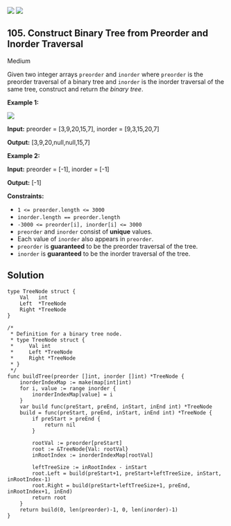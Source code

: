 [![](https://img.shields.io/github/stars/LeetCode-in-Go/LeetCode-in-Go?label=Stars&style=flat-square)](https://github.com/LeetCode-in-Go/LeetCode-in-Go)
[![](https://img.shields.io/github/forks/LeetCode-in-Go/LeetCode-in-Go?label=Fork%20me%20on%20GitHub%20&style=flat-square)](https://github.com/LeetCode-in-Go/LeetCode-in-Go/fork)

## 105\. Construct Binary Tree from Preorder and Inorder Traversal

Medium

Given two integer arrays `preorder` and `inorder` where `preorder` is the preorder traversal of a binary tree and `inorder` is the inorder traversal of the same tree, construct and return _the binary tree_.

**Example 1:**

![](https://assets.leetcode.com/uploads/2021/02/19/tree.jpg)

**Input:** preorder = [3,9,20,15,7], inorder = [9,3,15,20,7]

**Output:** [3,9,20,null,null,15,7]

**Example 2:**

**Input:** preorder = [-1], inorder = [-1]

**Output:** [-1]

**Constraints:**

*   `1 <= preorder.length <= 3000`
*   `inorder.length == preorder.length`
*   `-3000 <= preorder[i], inorder[i] <= 3000`
*   `preorder` and `inorder` consist of **unique** values.
*   Each value of `inorder` also appears in `preorder`.
*   `preorder` is **guaranteed** to be the preorder traversal of the tree.
*   `inorder` is **guaranteed** to be the inorder traversal of the tree.

## Solution

```golang
type TreeNode struct {
	Val   int
	Left  *TreeNode
	Right *TreeNode
}

/*
 * Definition for a binary tree node.
 * type TreeNode struct {
 *     Val int
 *     Left *TreeNode
 *     Right *TreeNode
 * }
 */
func buildTree(preorder []int, inorder []int) *TreeNode {
	inorderIndexMap := make(map[int]int)
	for i, value := range inorder {
		inorderIndexMap[value] = i
	}
	var build func(preStart, preEnd, inStart, inEnd int) *TreeNode
	build = func(preStart, preEnd, inStart, inEnd int) *TreeNode {
		if preStart > preEnd {
			return nil
		}

		rootVal := preorder[preStart]
		root := &TreeNode{Val: rootVal}
		inRootIndex := inorderIndexMap[rootVal]

		leftTreeSize := inRootIndex - inStart
		root.Left = build(preStart+1, preStart+leftTreeSize, inStart, inRootIndex-1)
		root.Right = build(preStart+leftTreeSize+1, preEnd, inRootIndex+1, inEnd)
		return root
	}
	return build(0, len(preorder)-1, 0, len(inorder)-1)
}
```